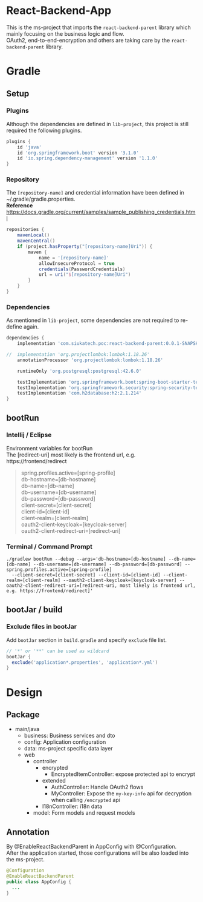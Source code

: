 # React-Backend-App
This is the ms-project that imports the `react-backend-parent` library which mainly focusing on the business logic and flow.  
OAuth2, end-to-end-encryption and others are taking care by the `react-backend-parent` library.  



# Gradle
## Setup
### Plugins
Although the dependencies are defined in `lib-project`, this project is still required the following plugins.  
```groovy
plugins {
	id 'java'
	id 'org.springframework.boot' version '3.1.0'
	id 'io.spring.dependency-management' version '1.1.0'
}
```



### Repository
The `[repository-name]` and credential information have been defined in ~/.gradle/gradle.properties.  
**Reference**  
https://docs.gradle.org/current/samples/sample_publishing_credentials.html

```groovy
repositories {
	mavenLocal()
	mavenCentral()
    if (project.hasProperty("[repository-name]Uri")) {
        maven {
            name = '[repository-name]'
            allowInsecureProtocol = true
            credentials(PasswordCredentials)
            url = uri("$[repository-name]Uri")
        }
    }
}
```



### Dependencies
As mentioned in `lib-project`, some dependencies are not required to re-define again.  
```groovy
dependencies {
	implementation 'com.siukatech.poc:react-backend-parent:0.0.1-SNAPSHOT'

//	implementation 'org.projectlombok:lombok:1.18.26'
	annotationProcessor 'org.projectlombok:lombok:1.18.26'

	runtimeOnly 'org.postgresql:postgresql:42.6.0'

	testImplementation 'org.springframework.boot:spring-boot-starter-test'
	testImplementation 'org.springframework.security:spring-security-test'
	testImplementation 'com.h2database:h2:2.1.214'
}
```



## bootRun
### Intellij / Eclipse
Environment variables for bootRun   
The [redirect-uri] most likely is the frontend url, e.g. https://frontend/redirect  

> spring.profiles.active=[spring-profile]  
> db-hostname=[db-hostname]  
> db-name=[db-name]  
> db-username=[db-username]  
> db-password=[db-password]  
> client-secret=[client-secret]  
> client-id=[client-id]  
> client-realm=[client-realm]  
> oauth2-client-keycloak=[keycloak-server]  
> oauth2-client-redirect-uri=[redirect-uri]  



### Terminal / Command Prompt
```shell
./gradlew bootRun --debug --args='db-hostname=[db-hostname] --db-name=[db-name] --db-username=[db-username] --db-password=[db-password] --spring.profiles.active=[spring-profile]
  --client-secret=[client-secret] --client-id=[client-id] --client-realm=[client-realm] --oauth2-client-keycloak=[keycloak-server] --oauth2-client-redirect-uri=[redirect-uri, most likely is frontend url, e.g. https://frontend/redirect]'
```



## bootJar / build
### Exclude files in bootJar
Add `bootJar` section in `build.gradle` and specify `exclude` file list.  
```groovy
// '*' or '**' can be used as wildcard
bootJar {
  exclude('application*.properties', 'application*.yml')
}
```



# Design
## Package
- main/java
  - business: Business services and dto
  - config: Application configuration
  - data: ms-project specific data layer
  - web
    - controller
      - encrypted
        - EncryptedItemController: expose protected api to encrypt
      - extended
        - AuthController: Handle OAuth2 flows
        - MyController: Expose the `my-key-info` api for decryption when calling `/encrypted` api
      - I18nController: i18n data
    - model: Form models and request models



## Annotation
By @EnableReactBackendParent in AppConfig with @Configuration.  
After the application started, those configurations will be also loaded into the ms-project.  

```java
@Configuration
@EnableReactBackendParent
public class AppConfig {
  ...
}
```


